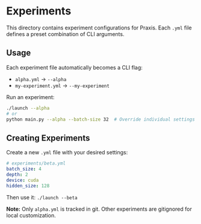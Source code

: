 # Experiments

This directory contains experiment configurations for Praxis. Each `.yml` file defines a preset combination of CLI arguments.

## Usage

Each experiment file automatically becomes a CLI flag:

- `alpha.yml` → `--alpha`
- `my-experiment.yml` → `--my-experiment`

Run an experiment:

```bash
./launch --alpha
# or
python main.py --alpha --batch-size 32  # Override individual settings
```

## Creating Experiments

Create a new `.yml` file with your desired settings:

```yaml
# experiments/beta.yml
batch_size: 4
depth: 2
device: cuda
hidden_size: 128
```

Then use it: `./launch --beta`

**Note:** Only `alpha.yml` is tracked in git. Other experiments are gitignored for local customization.
